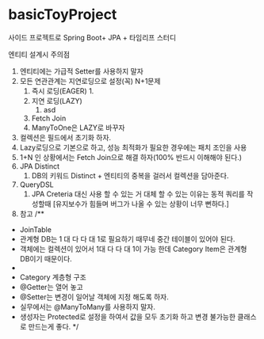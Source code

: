 # basicToyProject
사이드 프로젝트로 Spring Boot+ JPA + 타임리프 스터디

엔티티 설계시 주의점
1. 엔티티에는 가급적 Setter를 사용하지 말자
2. 모든 연관관계는 지연로딩으로 설정(꼭) N+1문제
   1. 즉시 로딩(EAGER)
      1. 
   2. 지연 로딩(LAZY)
      1. asd
   3. Fetch Join
   4. ManyToOne은 LAZY로 바꾸자
3. 컬렉션은 필드에서 초기화 하자.
4. Lazy로딩으로 기본으로 하고, 성능 최적화가 필요한 경우에는 패치 조인을 사용
5. 1+N 인 상황에서는 Fetch Join으로 해결 하자(100% 반드시 이해해야 된다.)
6. JPA Distinct
   1. DB의 키워드 Distinct + 엔티티의 중복을 걸러서 컬렉션을 담아준다.
7. QueryDSL
   1. JPA Creteria 대신 사용 할 수 있는 거 대체 할 수 있는 이유는 동적 쿼리를 작성할때 [유지보수가 힘들며 버그가 나올 수 있는 상황이 너무 뻔하다.]
8. 참고 
/**

* JoinTable
* 관계형 DB는 1 대 다 다 대 1로 필요하기 때무네 중간 테이블이 있어야 된다.
* 객체에는 컬렉션이 있어서 1대 다 다 대 1이 가능 한데 Category Item은 관계형 DB이기 때문이다.
* 
* Category 계층형 구조
* @Getter는 열어 놓고
* @Setter는 변경이 일어날 객체에 지정 해도록 하자.
* 실무에서는 @ManyToMany를 사용하지 말자.
* 생성자는 Protected로 설정을 하여서 값을 모두 초기화 하고 변경 불가능한 클래스로 만드는게  좋다.
  */
